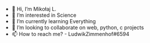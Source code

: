 - 👋 Hi, I’m Mikołaj L.
- 👀 I’m interested in Science
- 🌱 I’m currently learning Everything
- 💞️ I’m looking to collaborate on web, python, c projects
- 📫 How to reach me? - LudwikZimmenhof#6594
